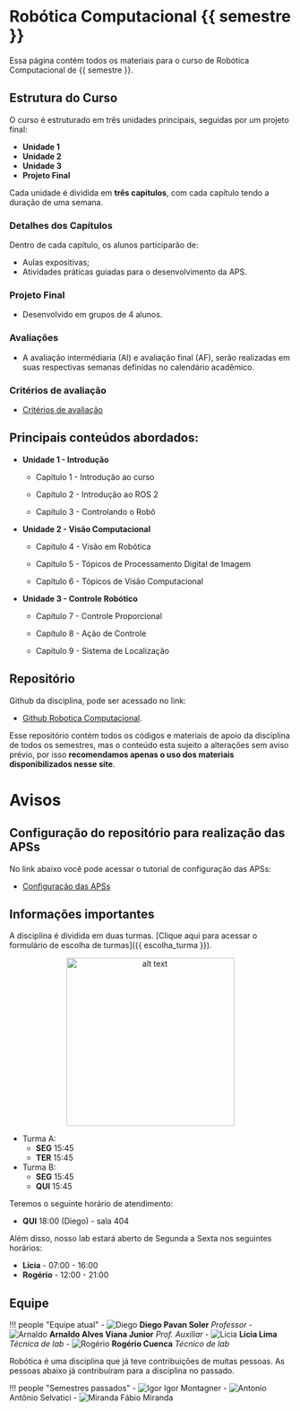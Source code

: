 # Robótica Computacional {{ semestre }}

Essa página contém todos os materiais para o curso de Robótica Computacional de {{ semestre }}. 

## Estrutura do Curso

O curso é estruturado em três unidades principais, seguidas por um projeto final:

- **Unidade 1**
- **Unidade 2**
- **Unidade 3**
- **Projeto Final**

Cada unidade é dividida em **três capítulos**, com cada capítulo tendo a duração de uma semana.

### Detalhes dos Capítulos

Dentro de cada capítulo, os alunos participarão de:

- Aulas expositivas;
- Atividades práticas guiadas para o desenvolvimento da APS.

### Projeto Final

- Desenvolvido em grupos de 4 alunos.

### Avaliações

- A avaliação intermédiaria (AI) e avaliação final (AF), serão realizadas em suas respectivas semanas definidas no calendário acadêmico.

### Critérios de avaliação

- [Critérios de avaliação](criterios.md)

## Principais conteúdos abordados:

* **Unidade 1 - Introdução**

    * Capítulo 1 - Introdução ao curso

    * Capítulo 2 - Introdução ao ROS 2

    * Capítulo 3 -  Controlando o Robô

* **Unidade 2 - Visão Computacional**

    * Capítulo 4 - Visão em Robótica

    * Capítulo 5 - Tópicos de Processamento Digital de Imagem

    * Capítulo 6 - Tópicos de Visão Computacional

* **Unidade 3 - Controle Robótico**

    * Capítulo 7 - Controle Proporcional

    * Capítulo 8 - Ação de Controle

    * Capítulo 9 - Sistema de Localização

## Repositório 

Github da disciplina, pode ser acessado no link:

- [Github Robotica Computacional](https://github.com/Insper/robotica-computacional). 

Esse repositório contém todos os códigos e materiais de apoio da disciplina de todos os semestres, mas o conteúdo esta sujeito a alterações sem aviso prévio, por isso **recomendamos apenas o uso dos materiais disponibilizados nesse site**.

# Avisos

## Configuração do repositório para realização das APSs

No link abaixo você pode acessar o tutorial de configuração das APSs:

- [Configuração das APSs](aps.md)

## Informações importantes

A disciplina é dividida em duas turmas. [Clique aqui para acessar o formulário de escolha de turmas]({{ escolha_turma }}).

<div style="text-align: center;">
    <img src="figs/turmas.png" alt="alt text" width="300"/>
</div>

- Turma A: 
    - **SEG** 15:45 
    - **TER** 15:45
- Turma B: 
    - **SEG** 15:45 
    - **QUI** 15:45

Teremos o seguinte horário de atendimento: 

- **QUI** 18:00 (Diego) - sala 404

Além disso, nosso lab estará aberto de Segunda a Sexta nos seguintes horários:

- **Lícia** - 07:00 - 16:00
- **Rogério** - 12:00 - 21:00

## Equipe

!!! people "Equipe atual"
    - ![Diego](equipe/diego.jpg) **Diego Pavan Soler** *Professor*
    - ![Arnaldo](equipe/arnaldo.jpeg) **Arnaldo Alves Viana Junior** *Prof. Auxiliar*
    - ![Licia](equipe/licia.jpeg) **Licia Lima** *Técnica de lab*
    - ![Rogério](equipe/rogerio.jpeg) **Rogério Cuenca** *Técnico de lab*


Robótica é uma disciplina que já teve contribuições de muitas pessoas. As pessoas abaixo já contribuíram para a disciplina no passado.

!!! people "Semestres passados"
    - ![Igor](equipe/igor.jpg) Igor Montagner
    - ![Antonio](equipe/antonio.jpeg) Antônio Selvatici
    - ![Miranda](equipe/miranda.png) Fábio Miranda
